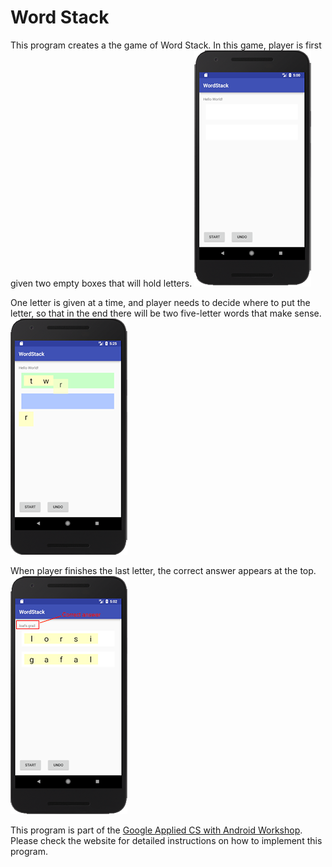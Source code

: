 # Word Stack

This program creates a the game of Word Stack. In this game, player is first given two empty boxes that will hold letters.
![start](misc/start.png)

One letter is given at a time, and player needs to decide where to put the letter, so that in the end there will be two five-letter words that make sense.
![play](misc/play.png)

When player finishes the last letter, the correct answer appears at the top.
![finish](misc/finish.png)


This program is part of the [Google Applied CS with Android Workshop](https://appliedcsskills.withgoogle.com/unit?unit=10&lesson=12). Please check the website for detailed instructions on how to implement this program.

